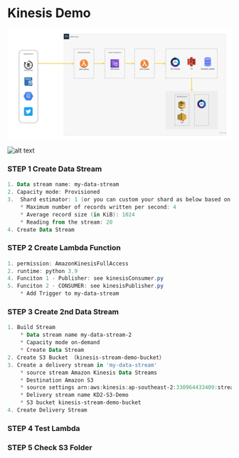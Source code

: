# Kinesis Demo 
![screenshot](KinesisDemo.jpg)

![alt text](https://github.com/miaaaalu/Kinesis-demo/blob/master/KinesisDemo.jpg?raw=true)

### STEP 1 Create Data Stream 
```powershell
1. Data stream name: my-data-stream
2. Capacity mode: Provisioned
3.  Shard estimator: 1 (or you can custom your shard as below based on needs)
    * Maximum number of records written per second: 4
    * Average record size (in KiB): 1024
    * Reading from the stream: 20
4. Create Data Stream
```

### STEP 2 Create Lambda Function 

```powershell
1. permission: AmazonKinesisFullAccess
2. runtime: python 3.9
4. Funciton 1 - Publisher: see kinesisConsumer.py
5. Funciton 2 - CONSUMER: see kinesisPublisher.py
    * Add Trigger to my-data-stream
```

### STEP 3 Create 2nd Data Stream
```powershell
1. Build Stream 
    * Data stream name my-data-stream-2
    * Capacity mode on-demand
    * Create Data Stream
2. Create S3 Bucket （kinesis-stream-demo-bucket）
3. Create a delivery stream in 'my-data-stream'
    * source stream Amazon Kinesis Data Streams 
    * Destination Amazon S3
    * source settings arn:aws:kinesis:ap-southeast-2:330964433409:stream/my-data-stream-2
    * Delivery stream name KD2-S3-Demo
    * S3 bucket kinesis-stream-demo-bucket 
4. Create Delivery Stream
```

### STEP 4 Test Lambda

### STEP 5 Check S3 Folder
